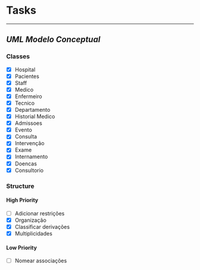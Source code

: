 # Tasks
---
## ***UML Modelo Conceptual***
### Classes
- [x] Hospital  
- [x] Pacientes  
- [x] Staff
- [x] Medico
- [x] Enfermeiro
- [x] Tecnico
- [x] Departamento
- [x] Historial Medico
- [x] Admissoes
- [x] Evento
- [x] Consulta
- [x] Intervenção
- [x] Exame
- [x] Internamento
- [x] Doencas
- [x] Consultorio

### Structure
#### High Priority
- [ ] Adicionar restrições
- [x] Organização
- [x] Classificar derivações
- [x] Multiplicidades

#### Low Priority
- [ ] Nomear associações
